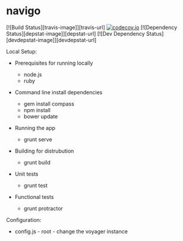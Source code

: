 # navigo

[![Build Status][travis-image]][travis-url] [![codecov.io](https://codecov.io/github/voyagersearch/navigo/coverage.svg)](https://codecov.io/github/voyagersearch/navigo)
[![Dependency Status][depstat-image]][depstat-url]
[![Dev Dependency Status][devdepstat-image]][devdepstat-url]


Local Setup:

* Prerequisites for running locally
  * node.js
  * ruby

* Command line install dependencies
  * gem install compass
  * npm install
  * bower update

* Running the app
  * grunt serve

* Building for distrubution
  * grunt build

* Unit tests
  * grunt test

* Functional tests
  * grunt protractor
  
Configuration:
* config.js - root - change the voyager instance

